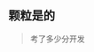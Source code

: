 <!--
 * @Author: your name
 * @Date: 2021-11-29 23:24:54
 * @LastEditTime: 2021-11-29 23:24:55
 * @LastEditors: Please set LastEditors
 * @Description: 打开koroFileHeader查看配置 进行设置: https://github.com/OBKoro1/koro1FileHeader/wiki/%E9%85%8D%E7%BD%AE
 * @FilePath: \golang-tutor\bin\read.md
-->

## 颗粒是的

> 考了多少分开发
